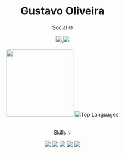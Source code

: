 <h1 align="center">Gustavo Oliveira</h1>
<div style="padding-left: auto" align="center">
   <p>Social 🌐</p>
   <a href="https://www.linkedin.com/in/gustavo-oliveira-778288250/">
      <img src="https://img.shields.io/badge/LinkedIn-0077B5?style=for-the-badge&logo=linkedin&logoColor=white"/>
   </a>
   <a href="mailto: gustavoantunes64@outlook.com">
      <img src="https://img.shields.io/badge/-EMail-%23333?style=for-the-badge&logo=microsoft-outlook&logoColor=white"  target="_blank"/>
   </a>
</div>

<br/>

<div align="center">
 <img height="180em" src="https://github-readme-stats.vercel.app/api?username=GustavoAntunes07&show_icons=true&theme=dark&include_all_commits=true&count_private=true"/>
 <img src="https://github-readme-stats.vercel.app/api/top-langs/?username=GustavoAntunes07&layout=compact&theme=dark" alt="Top Languages"/>
</div>


<div align="center" style="display: inline_block"><br>
   <p>Skills 💡</p>
   <img src="https://img.shields.io/badge/HTML5-E34F26?style=for-the-badge&logo=html5&logoColor=white"/>
   <img src="https://img.shields.io/badge/CSS3-1572B6?style=for-the-badge&logo=css3&logoColor=white"/>
   <img src="https://img.shields.io/badge/JavaScript-323330?style=for-the-badge&logo=javascript&logoColor=F7DF1E"/>
   <img src="https://img.shields.io/badge/React-20232A?style=for-the-badge&logo=react&logoColor=61DAFB"/>
   <img src="https://img.shields.io/badge/React_Native-20232A?style=for-the-badge&logo=react&logoColor=61DAFB"/>
</div>
